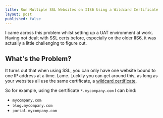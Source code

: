 ```yaml
---
title: Run Multiple SSL Websites on IIS6 Using a Wildcard Certificate
layout: post
published: false
---
```


I came across this problem whilst setting up a UAT environment at work. Having not dealt with SSL certs before, especially on the older IIS6, it was actually a little challenging to figure out.

## What's the Problem? ##
It turns out that when using SSL, you can only have one website bound to one IP address at a time. Lame. Luckily you can get around this, as long as your websites all use the same certificate, a [wildcard certificate](http://en.wikipedia.org/wiki/Wildcard_certificate).

So for example, using the certificate `*.mycompany.com` I can bind:

 * `mycompany.com`
 * `blog.mycompany.com`
 * `portal.mycompany.com`
 
